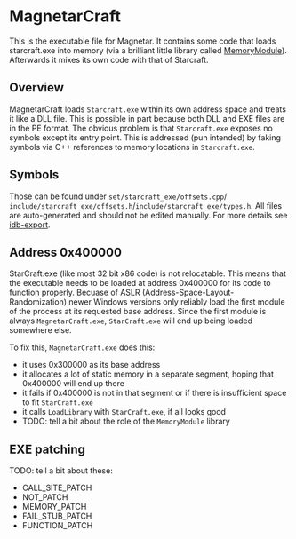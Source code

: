 # MagnetarCraft

This is the executable file for Magnetar. It contains some code that
loads starcraft.exe into memory (via a brilliant little library called
[MemoryModule](https://github.com/fancycode/MemoryModule)). Afterwards it
mixes its own code with that of Starcraft.

## Overview

MagnetarCraft loads `Starcraft.exe` within its own address space and treats it
like a DLL file. This is possible in part because both DLL and EXE files are
in the PE format. The obvious problem is that `Starcraft.exe` exposes no
symbols except its entry point. This is addressed (pun intended) by faking
symbols via C++ references to memory locations in `Starcraft.exe`.

## Symbols

Those can be found under `set/starcraft_exe/offsets.cpp`/
`include/starcraft_exe/offsets.h`/`include/starcraft_exe/types.h`. All files
are auto-generated and should not be edited manually. For more details see
[idb-export](https://github.com/joankaradimov/MagnetarCraft/tree/master/idb-export).

## Address 0x400000

StarCraft.exe (like most 32 bit x86 code) is not relocatable. This means that
the executable needs to be loaded at address 0x400000 for its code to function
properly. Becuase of ASLR (Address-Space-Layout-Randomization) newer Windows
versions only reliably load the first module of the process at its requested
base address. Since the first module is always `MagnetarCraft.exe`,
`StarCraft.exe` will end up being loaded somewhere else.

To fix this, `MagnetarCraft.exe` does this:
  - it uses 0x300000 as its base address
  - it allocates a lot of static memory in a separate segment, hoping that
    0x400000 will end up there
  - it fails if 0x400000 is not in that segment or if there is insufficient
    space to fit `StarCraft.exe`
  - it calls `LoadLibrary` with `StarCraft.exe`, if all looks good
  - TODO: tell a bit about the role of the `MemoryModule` library

## EXE patching

TODO: tell a bit about these:
  - CALL_SITE_PATCH
  - NOT_PATCH
  - MEMORY_PATCH
  - FAIL_STUB_PATCH
  - FUNCTION_PATCH
